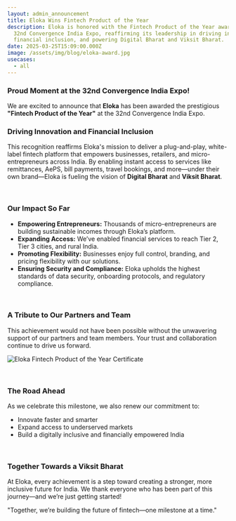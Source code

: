 ```yaml
---
layout: admin_announcement
title: Eloka Wins Fintech Product of the Year
description: Eloka is honored with the Fintech Product of the Year award at the
  32nd Convergence India Expo, reaffirming its leadership in driving innovation,
  financial inclusion, and powering Digital Bharat and Viksit Bharat.
date: 2025-03-25T15:09:00.000Z
image: /assets/img/blog/eloka-award.jpg
usecases:
  - all
---
```

### **Proud Moment at the 32nd Convergence India Expo!**

We are excited to announce that **Eloka** has been awarded the prestigious **"Fintech Product of the Year"** at the 32nd Convergence India Expo.

### Driving Innovation and Financial Inclusion

This recognition reaffirms Eloka's mission to deliver a plug-and-play, white-label fintech platform that empowers businesses, retailers, and micro-entrepreneurs across India. By enabling instant access to services like remittances, AePS, bill payments, travel bookings, and more—under their own brand—Eloka is fueling the vision of **Digital Bharat** and **Viksit Bharat**.

<br>

### Our Impact So Far

* **Empowering Entrepreneurs:** Thousands of micro-entrepreneurs are building sustainable incomes through Eloka’s platform.
* **Expanding Access:** We’ve enabled financial services to reach Tier 2, Tier 3 cities, and rural India.
* **Promoting Flexibility:** Businesses enjoy full control, branding, and pricing flexibility with our solutions.
* **Ensuring Security and Compliance:** Eloka upholds the highest standards of data security, onboarding protocols, and regulatory compliance.

<br>

### A Tribute to Our Partners and Team

This achievement would not have been possible without the unwavering support of our partners and team members. Your trust and collaboration continue to drive us forward.

![Eloka Fintech Product of the Year Certificate](/assets/img/blog/certificate.jpg)

<br>

### The Road Ahead

As we celebrate this milestone, we also renew our commitment to:

* Innovate faster and smarter
* Expand access to underserved markets
* Build a digitally inclusive and financially empowered India

<br>

### Together Towards a Viksit Bharat

At Eloka, every achievement is a step toward creating a stronger, more inclusive future for India. We thank everyone who has been part of this journey—and we’re just getting started!

"Together, we’re building the future of fintech—one milestone at a time."

